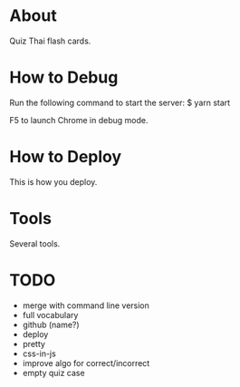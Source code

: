 # About

Quiz Thai flash cards.

# How to Debug

Run the following command to start the server:
    $ yarn start

F5 to launch Chrome in debug mode.

# How to Deploy

This is how you deploy.

# Tools

Several tools.

# TODO
- merge with command line version
- full vocabulary
- github (name?)
- deploy
- pretty
- css-in-js
- improve algo for correct/incorrect
- empty quiz case